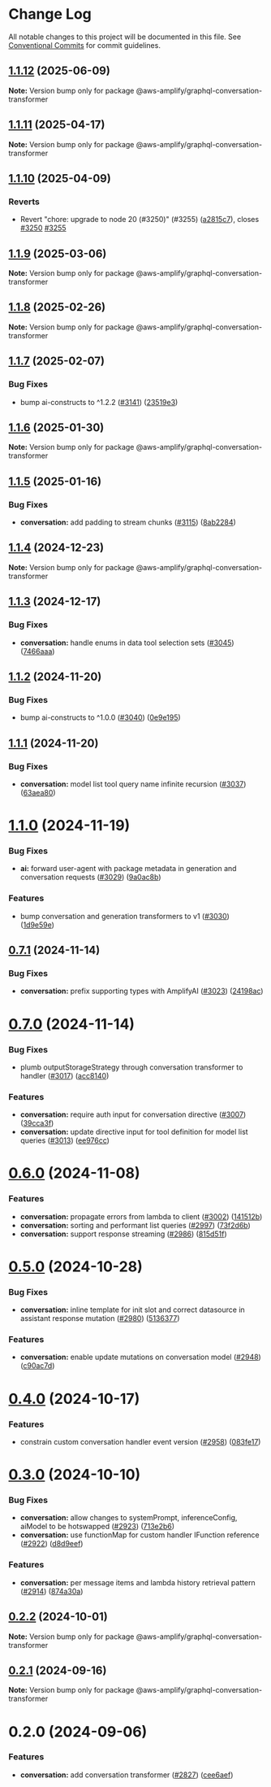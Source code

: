 # Change Log

All notable changes to this project will be documented in this file.
See [Conventional Commits](https://conventionalcommits.org) for commit guidelines.

## [1.1.12](https://github.com/aws-amplify/amplify-category-api/compare/@aws-amplify/graphql-conversation-transformer@1.1.11...@aws-amplify/graphql-conversation-transformer@1.1.12) (2025-06-09)

**Note:** Version bump only for package @aws-amplify/graphql-conversation-transformer

## [1.1.11](https://github.com/aws-amplify/amplify-category-api/compare/@aws-amplify/graphql-conversation-transformer@1.1.10...@aws-amplify/graphql-conversation-transformer@1.1.11) (2025-04-17)

**Note:** Version bump only for package @aws-amplify/graphql-conversation-transformer

## [1.1.10](https://github.com/aws-amplify/amplify-category-api/compare/@aws-amplify/graphql-conversation-transformer@1.1.9...@aws-amplify/graphql-conversation-transformer@1.1.10) (2025-04-09)

### Reverts

- Revert "chore: upgrade to node 20 (#3250)" (#3255) ([a2815c7](https://github.com/aws-amplify/amplify-category-api/commit/a2815c76ee6d12e687193ca6eca84609c79ee268)), closes [#3250](https://github.com/aws-amplify/amplify-category-api/issues/3250) [#3255](https://github.com/aws-amplify/amplify-category-api/issues/3255)

## [1.1.9](https://github.com/aws-amplify/amplify-category-api/compare/@aws-amplify/graphql-conversation-transformer@1.1.8...@aws-amplify/graphql-conversation-transformer@1.1.9) (2025-03-06)

**Note:** Version bump only for package @aws-amplify/graphql-conversation-transformer

## [1.1.8](https://github.com/aws-amplify/amplify-category-api/compare/@aws-amplify/graphql-conversation-transformer@1.1.7...@aws-amplify/graphql-conversation-transformer@1.1.8) (2025-02-26)

**Note:** Version bump only for package @aws-amplify/graphql-conversation-transformer

## [1.1.7](https://github.com/aws-amplify/amplify-category-api/compare/@aws-amplify/graphql-conversation-transformer@1.1.6...@aws-amplify/graphql-conversation-transformer@1.1.7) (2025-02-07)

### Bug Fixes

- bump ai-constructs to ^1.2.2 ([#3141](https://github.com/aws-amplify/amplify-category-api/issues/3141)) ([23519e3](https://github.com/aws-amplify/amplify-category-api/commit/23519e3a682175ea6e02c41b5fecac5c51ce04bf))

## [1.1.6](https://github.com/aws-amplify/amplify-category-api/compare/@aws-amplify/graphql-conversation-transformer@1.1.5...@aws-amplify/graphql-conversation-transformer@1.1.6) (2025-01-30)

**Note:** Version bump only for package @aws-amplify/graphql-conversation-transformer

## [1.1.5](https://github.com/aws-amplify/amplify-category-api/compare/@aws-amplify/graphql-conversation-transformer@1.1.3...@aws-amplify/graphql-conversation-transformer@1.1.5) (2025-01-16)

### Bug Fixes

- **conversation:** add padding to stream chunks ([#3115](https://github.com/aws-amplify/amplify-category-api/issues/3115)) ([8ab2284](https://github.com/aws-amplify/amplify-category-api/commit/8ab2284eedc7f5e29d0e21acf3124d60ed058a93))

## [1.1.4](https://github.com/aws-amplify/amplify-category-api/compare/@aws-amplify/graphql-conversation-transformer@1.1.3...@aws-amplify/graphql-conversation-transformer@1.1.4) (2024-12-23)

**Note:** Version bump only for package @aws-amplify/graphql-conversation-transformer

## [1.1.3](https://github.com/aws-amplify/amplify-category-api/compare/@aws-amplify/graphql-conversation-transformer@1.1.2...@aws-amplify/graphql-conversation-transformer@1.1.3) (2024-12-17)

### Bug Fixes

- **conversation:** handle enums in data tool selection sets ([#3045](https://github.com/aws-amplify/amplify-category-api/issues/3045)) ([7466aaa](https://github.com/aws-amplify/amplify-category-api/commit/7466aaaf8e6779cd72899701ae5e7e3df665e9de))

## [1.1.2](https://github.com/aws-amplify/amplify-category-api/compare/@aws-amplify/graphql-conversation-transformer@1.1.1...@aws-amplify/graphql-conversation-transformer@1.1.2) (2024-11-20)

### Bug Fixes

- bump ai-constructs to ^1.0.0 ([#3040](https://github.com/aws-amplify/amplify-category-api/issues/3040)) ([0e9e195](https://github.com/aws-amplify/amplify-category-api/commit/0e9e195b05e7d40e41c29b82b8f3fb3a8961d80b))

## [1.1.1](https://github.com/aws-amplify/amplify-category-api/compare/@aws-amplify/graphql-conversation-transformer@1.1.0...@aws-amplify/graphql-conversation-transformer@1.1.1) (2024-11-20)

### Bug Fixes

- **conversation:** model list tool query name infinite recursion ([#3037](https://github.com/aws-amplify/amplify-category-api/issues/3037)) ([63aea80](https://github.com/aws-amplify/amplify-category-api/commit/63aea80cfe3c0b9f1d74b80af1eb38a6ac96a190))

# [1.1.0](https://github.com/aws-amplify/amplify-category-api/compare/@aws-amplify/graphql-conversation-transformer@0.7.1...@aws-amplify/graphql-conversation-transformer@1.1.0) (2024-11-19)

### Bug Fixes

- **ai:** forward user-agent with package metadata in generation and conversation requests ([#3029](https://github.com/aws-amplify/amplify-category-api/issues/3029)) ([9a0ac8b](https://github.com/aws-amplify/amplify-category-api/commit/9a0ac8bb1d6b554bc3f93a0450763a07b8d8f0dd))

### Features

- bump conversation and generation transformers to v1 ([#3030](https://github.com/aws-amplify/amplify-category-api/issues/3030)) ([1d9e59e](https://github.com/aws-amplify/amplify-category-api/commit/1d9e59ed5d2130780a5d75db4e48b2c86df9e8e3))

## [0.7.1](https://github.com/aws-amplify/amplify-category-api/compare/@aws-amplify/graphql-conversation-transformer@0.7.0...@aws-amplify/graphql-conversation-transformer@0.7.1) (2024-11-14)

### Bug Fixes

- **conversation:** prefix supporting types with AmplifyAI ([#3023](https://github.com/aws-amplify/amplify-category-api/issues/3023)) ([24198ac](https://github.com/aws-amplify/amplify-category-api/commit/24198ac98f12889945f10ad35c3554201562587f))

# [0.7.0](https://github.com/aws-amplify/amplify-category-api/compare/@aws-amplify/graphql-conversation-transformer@0.6.0...@aws-amplify/graphql-conversation-transformer@0.7.0) (2024-11-14)

### Bug Fixes

- plumb outputStorageStrategy through conversation transformer to handler ([#3017](https://github.com/aws-amplify/amplify-category-api/issues/3017)) ([acc8140](https://github.com/aws-amplify/amplify-category-api/commit/acc8140c323988da595630ed9c047e03a825635f))

### Features

- **conversation:** require auth input for conversation directive ([#3007](https://github.com/aws-amplify/amplify-category-api/issues/3007)) ([39cca3f](https://github.com/aws-amplify/amplify-category-api/commit/39cca3f18d02e9092828901ba799932f6e77f232))
- **conversation:** update directive input for tool definition for model list queries ([#3013](https://github.com/aws-amplify/amplify-category-api/issues/3013)) ([ee976cc](https://github.com/aws-amplify/amplify-category-api/commit/ee976cc565efb54dd8e7e2fcfc4e116b312ab348))

# [0.6.0](https://github.com/aws-amplify/amplify-category-api/compare/@aws-amplify/graphql-conversation-transformer@0.5.0...@aws-amplify/graphql-conversation-transformer@0.6.0) (2024-11-08)

### Features

- **conversation:** propagate errors from lambda to client ([#3002](https://github.com/aws-amplify/amplify-category-api/issues/3002)) ([141512b](https://github.com/aws-amplify/amplify-category-api/commit/141512bf228a2afdbfc124023730ff76d1b65a04))
- **conversation:** sorting and performant list queries ([#2997](https://github.com/aws-amplify/amplify-category-api/issues/2997)) ([73f2d6b](https://github.com/aws-amplify/amplify-category-api/commit/73f2d6b7026df34ba4b9b88722925bc7d853ab60))
- **conversation:** support response streaming ([#2986](https://github.com/aws-amplify/amplify-category-api/issues/2986)) ([815d51f](https://github.com/aws-amplify/amplify-category-api/commit/815d51fcd6fd105614f879271f21a307affe8c9d))

# [0.5.0](https://github.com/aws-amplify/amplify-category-api/compare/@aws-amplify/graphql-conversation-transformer@0.4.0...@aws-amplify/graphql-conversation-transformer@0.5.0) (2024-10-28)

### Bug Fixes

- **conversation:** inline template for init slot and correct datasource in assistant response mutation ([#2980](https://github.com/aws-amplify/amplify-category-api/issues/2980)) ([5136377](https://github.com/aws-amplify/amplify-category-api/commit/513637700ab5f1b42a9e62de1b00e63d0b8f47c3))

### Features

- **conversation:** enable update mutations on conversation model ([#2948](https://github.com/aws-amplify/amplify-category-api/issues/2948)) ([c90ac7d](https://github.com/aws-amplify/amplify-category-api/commit/c90ac7d9aad6ac2a9b30d44e65211b689d2c7109))

# [0.4.0](https://github.com/aws-amplify/amplify-category-api/compare/@aws-amplify/graphql-conversation-transformer@0.3.0...@aws-amplify/graphql-conversation-transformer@0.4.0) (2024-10-17)

### Features

- constrain custom conversation handler event version ([#2958](https://github.com/aws-amplify/amplify-category-api/issues/2958)) ([083fe17](https://github.com/aws-amplify/amplify-category-api/commit/083fe173e32a06976300b36c20d91e3c55d19f2a))

# [0.3.0](https://github.com/aws-amplify/amplify-category-api/compare/@aws-amplify/graphql-conversation-transformer@0.2.2...@aws-amplify/graphql-conversation-transformer@0.3.0) (2024-10-10)

### Bug Fixes

- **conversation:** allow changes to systemPrompt, inferenceConfig, aiModel to be hotswapped ([#2923](https://github.com/aws-amplify/amplify-category-api/issues/2923)) ([713e2b6](https://github.com/aws-amplify/amplify-category-api/commit/713e2b6d52fd17ba29968934e416604564a0132f))
- **conversation:** use functionMap for custom handler IFunction reference ([#2922](https://github.com/aws-amplify/amplify-category-api/issues/2922)) ([d8d9eef](https://github.com/aws-amplify/amplify-category-api/commit/d8d9eefedc5ac411c9dc358a62c2461cfbb6a98a))

### Features

- **conversation:** per message items and lambda history retrieval pattern ([#2914](https://github.com/aws-amplify/amplify-category-api/issues/2914)) ([874a30a](https://github.com/aws-amplify/amplify-category-api/commit/874a30ace18885f63c6be3274f32e4331bca98ed))

## [0.2.2](https://github.com/aws-amplify/amplify-category-api/compare/@aws-amplify/graphql-conversation-transformer@0.2.1...@aws-amplify/graphql-conversation-transformer@0.2.2) (2024-10-01)

**Note:** Version bump only for package @aws-amplify/graphql-conversation-transformer

## [0.2.1](https://github.com/aws-amplify/amplify-category-api/compare/@aws-amplify/graphql-conversation-transformer@0.2.0...@aws-amplify/graphql-conversation-transformer@0.2.1) (2024-09-16)

**Note:** Version bump only for package @aws-amplify/graphql-conversation-transformer

# 0.2.0 (2024-09-06)

### Features

- **conversation:** add conversation transformer ([#2827](https://github.com/aws-amplify/amplify-category-api/issues/2827)) ([cee6aef](https://github.com/aws-amplify/amplify-category-api/commit/cee6aef1358293fe51909a64d1cf9941afc46aba))
